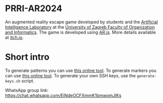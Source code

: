 # PRRI-AR2024

An augmented reality escape game developed by students and the [Artificial Intelligence Laboratory](https://ai.foi.hr/) at the [University of Zagreb Faculty of Organization and Informatics](https://www.foi.unizg.hr/). The game is developed using [AR.js](https://github.com/AR-js-org/AR.js/). More details available at [itch.io](https://ailab-foi.itch.io/prri-ar2024).

# Short intro

To generate patterns you can use [this online tool](https://jeromeetienne.github.io/AR.js/three.js/examples/marker-training/examples/generator.html). To generate markers you can use [this online tool](https://carnaux.github.io/NFT-Marker-Creator/). To generate your own SSH keys, use the `generate-keys.sh` script.

WhatsApp group link: https://chat.whatsapp.com/EiNdeOCFXmmK1bmwomJlKs
